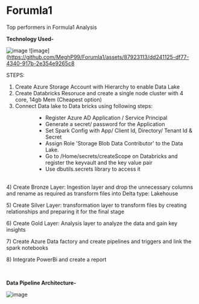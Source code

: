 # Forumla1
Top performers in Formula1 Analysis

<b>Technology Used- </b>

![image](https://github.com/MeghP99/Forumla1/assets/87923113/5063fb6f-c5aa-44fd-97c5-5a995f0458fb)
![image](https://github.com/MeghP99/Forumla1/assets/87923113/dd241125-df77-4340-917b-2e354e9265c8

STEPS:
1) Create Azure Storage Account with Hierarchy to enable Data Lake<br />
2) Create Databricks Resoruce and create a single node cluster with 4 core, 14gb Mem (Cheapest option)<br />
3) Connect Data lake to Data bricks using following steps:</p>

<ul style="margin-left:80px">
	<li>Register Azure AD Application / Service Principal</li>
	<li>Generate a secret/ password for the Application</li>
	<li>Set Spark Config with App/ Client Id, Directory/ Tenant Id &amp; Secret</li>
	<li>Assign Role &#39;Storage Blob Data Contributor&#39; to the Data Lake.</li>
	<li>Go to /Home/secrets/createScope on Databricks and register the keyvault and the key value pair</li>
	<li>Use dbutils.secrets library to access it</li>
</ul>

<p>&nbsp;&nbsp;&nbsp;&nbsp;&nbsp;&nbsp; &nbsp;<br />
4) Create Bronze Layer: Ingestion layer and drop the unnecessary columns and rename as required as transform files into Delta type: Lakehouse</p>
<p>5) Create Silver Layer: transformation layer to transform files by creating relationships and preparing it for the final stage</p>
<p>6) Create Gold Layer: Analysis layer to analyze the data and gain key insights</p>
<p>7) Create Azure Data factory and create pipelines and triggers and link the spark notebooks</p>
<p>8) Integrate PowerBi and create a report</p>
<p>&nbsp;</p>


<b> Data Pipeline Architecture-</b>

![image](https://github.com/MeghP99/Forumla1/assets/87923113/df85c2ce-b7db-4e03-a921-5c6f837a34e8)


